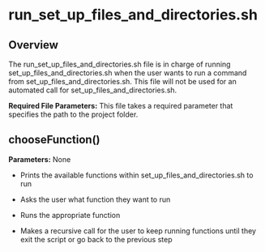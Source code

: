 # run_set_up_files_and_directories.sh

## Overview
The run_set_up_files_and_directories.sh file is in charge of running set_up_files_and_directories.sh when the user wants to run a command from set_up_files_and_directories.sh. This file will not be used for an automated call for set_up_files_and_directories.sh.

**Required File Parameters:** This file takes a required parameter that specifies the path to the project folder.

## chooseFunction() 
**Parameters:** None

* Prints the available functions within set_up_files_and_directories.sh to run 

* Asks the user what function they want to run 

* Runs the appropriate function 

* Makes a recursive call for the user to keep running functions until they exit the script or go back to the previous step